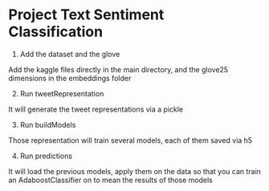 # Project Text Sentiment Classification


1. Add the dataset and the glove

Add the kaggle files directly in the main directory, and the glove25 dimensions in the embeddings folder

2. Run tweetRepresentation

It will generate the tweet representations via a pickle

3. Run buildModels

Those representation will train several models, each of them saved via h5

4. Run predictions

It will load the previous models, apply them on the data so that you can train an AdaboostClassifier on to mean the results of those models